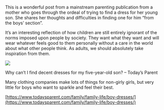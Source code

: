This is a wonderful post from a mainstream parenting publication from a mother who goes through the ordeal of trying to find a dress for her young son. She shares her thoughts and difficulties in finding one for him “from the boys’ section”.

It’s an interesting reflection of how children are still entirely ignorant of the norms imposed upon people by society. They want what they want and will wear whatever feels good to them personally without a care in the world about what other people think. As adults, we should absolutely take inspiration from them.

[](https://www.todaysparent.com/family/family-life/boy-dresses/ "Why can’t I find decent dresses for my five-year-old son? - Today’s Parent")

![](why-cant-i-find-decent-dresses-1280x720.jpg)

Why can’t I find decent dresses for my five-year-old son? – Today’s Parent

Many clothing companies make lots of things for non-girly girls, but very little for boys who want to sparkle and feel their best.

[https://www.todaysparent.com/family/family-life/boy-dresses/](https://www.todaysparent.com/family/family-life/boy-dresses/)